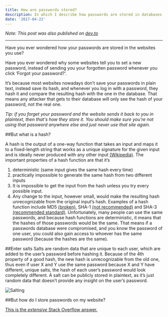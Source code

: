 ```yaml
---
title: How are passwords stored?
description: In which I describe how passwords are stored in databases (hash+salt).
date: '2017-04-22'
---
```


_Note: This post was also published on
[dev.to](https://dev.to/mohamed3on/brief-introduction-to-salts-in-hashing)_

---

Have you ever wondered how your passwords are stored in the websites you use?

Have you ever wondered why some websites tell you to set a new password, instead of sending you your forgotten password whenever you click ‘Forgot your password?’.

It’s because most websites nowadays don’t save your passwords in plain text, instead save its hash, and whenever you log in with a password, they hash it and compare the resulting hash with the one in the database. That means any attacker that gets to their database will only see the hash of your password, not the real one.

_Tip: if you forget your password and the website sends it back to you in plaintext, then that's how they store it. You should make sure you're not using that password anywhere else and just never use that site again._

##But what is a hash?

A hash is the output of a one-way function that takes an input and maps it to a fixed-length string that works as a unique signature for the given input and is ideally never produced with any other input [(Wikipedia)](https://en.wikipedia.org/wiki/Cryptographic_hash_function). The important properties of a hash function are that it’s

1. deterministic (same input gives the same hash every time)
2. practically impossible to generate the same hash from two different inputs
3. It is impossible to get the input from the hash unless you try every possible input.
4. Any change to the input, however small, would make the resulting hash unrecognizable from the original input’s hash.
   Examples of a hash function include MD5 [(broken)](http://www.win.tue.nl/hashclash/rogue-ca/.), SHA-1 [(not recommended)](https://blog.qualys.com/ssllabs/2014/09/09/sha1-deprecation-what-you-need-to-know) and SHA-3 [(recommended standard)](http://csrc.nist.gov/groups/ST/hash/sha-3/sha-3_standardization.html.).
   Unfortunately, many people can use the same passwords, and because hash functions are deterministic, it means that the hashes of those passwords would be the same. That means if a passwords database were compromised, and you know the password of one user, you could also gain access to whoever has the same password (because the hashes are the same).

##Enter salts
Salts are random data that are unique to each user, which are added to the user’s password before hashing it. Because of the 4th property of a good hash, the new hash is unrecognizable from the old one, thus even if user X and Y use the same password because X and Y have different, unique salts, the hash of each user’s password would look completely different. A salt can be publicly stored in plaintext, as it’s just random data that doesn’t provide any insight on the user’s password.

![Salting](https://thepracticaldev.s3.amazonaws.com/i/ff65yhnhfcqcv6va5nca.png)

##But how do I store passwords on my website?

[This is the _extensive_ Stack Overflow answer.](https://security.stackexchange.com/questions/211/how-to-securely-hash-passwords/31846#31846)
